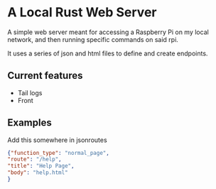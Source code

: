# A Local Rust Web Server

A simple web server meant for accessing a Raspberry Pi
on my local network, and then running specific commands
on said rpi.

It uses a series of json and html files to define
and create endpoints.

## Current features
* Tail logs
* Front 

## Examples

Add this somewhere in jsonroutes
```json
{"function_type": "normal_page",
"route": "/help",
"title": "Help Page",
"body": "help.html"
}
```